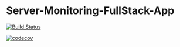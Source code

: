 # Server-Monitoring-FullStack-App

[![Build Status](https://travis-ci.org/AbdQaadir/Server-Monitoring-FullStack-App.svg?branch=master)](https://travis-ci.org/AbdQaadir/Server-Monitoring-FullStack-App)

[![codecov](https://codecov.io/gh/AbdQaadir/Server-Monitoring-FullStack-App/branch/master/graph/badge.svg)](https://codecov.io/gh/AbdQaadir/Server-Monitoring-FullStack-App)